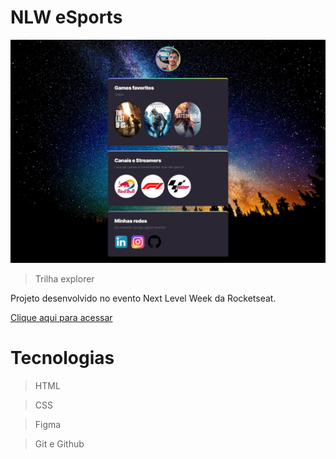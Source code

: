 # NLW eSports

![preview](/NLW-proj1.jpeg)

> Trilha explorer

Projeto desenvolvido no evento Next Level Week da Rocketseat.

[Clique aqui para acessar](https://vinidevit.github.io/NWL-PROJ1/)

#  Tecnologias

>HTML

>CSS

>Figma

>Git e Github